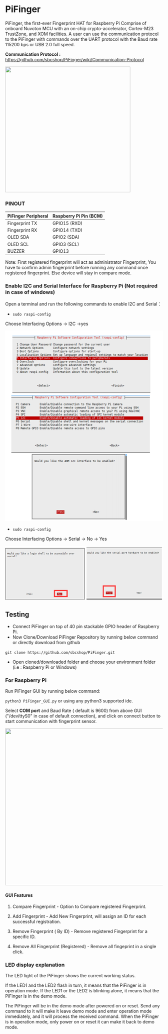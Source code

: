 # PiFinger
PiFinger, the first-ever Fingerprint HAT for Raspberry Pi Comprise of onboard Nuvoton MCU with an on-chip crypto-accelerator, Cortex-M23 TrustZone, and XOM facilities. A user can use the communication protocol to the PiFinger with commands over the UART protocol with the Baud rate 115200 bps or USB 2.0 full speed.

<b> Communication Protocol : </b> https://github.com/sbcshop/PiFinger/wiki/Communication-Protocol

<img src="https://cdn.shopify.com/s/files/1/1217/2104/products/RaspberryPiFingerprintHAT_700x.png?v=1615200475" width="400" height="400" />

### PINOUT

|  PiFinger Peripheral |  Raspberry Pi Pin (BCM) |
| -------------------- |  ---------------------  |
|  Fingerprint TX      |    GPIO15 (RXD)         |
|  Fingerprint RX      |    GPIO14 (TXD)         |
|  OLED SDA            |    GPIO2  (SDA)         |
|  OLED SCL            |    GPIO3  (SCL)         |
|  BUZZER              |    GPIO13               |

Note: First registered fingerprint will act as administrator Fingerprint, You have to confirm admin fingerprint before running any command once registered fingerprint. Else device will stay in compare mode. 

### Enable I2C and Serial Interface for Raspberry Pi (Not required in case of windows)

 Open a terminal and run the following commands to enable I2C and Serial：


* ``` sudo raspi-config ```

Choose Interfacing Options -> I2C ->yes 

<img src="Images/en_i2c_all.png" />


* ``` sudo raspi-config ```

Choose Interfacing Options -> Serial -> No -> Yes

<img src="Images/en_serial_full.png" />

## Testing

* Connect PiFinger on top of 40 pin stackable GPIO header of Raspberry Pi.
* Now Clone/Download PiFinger Repository by running below command or directly download from github

``` git clone https://github.com/sbcshop/PiFinger.git ```

* Open cloned/downloaded folder and choose your environment folder (i.e : Raspberry Pi or Windows)

### For Raspberry Pi

Run PiFinger GUI by running below command:

``` python3 PiFinger_GUI.py ``` or using any python3 supported ide.

Select <b>COM port</b> and Baud Rate ( default is 9600) from above GUI ("/dev/ttyS0" in case of default connection), 
and click on connect button to start communication with fingerprint sensor.

<img src="Images/pifinger_connect_pi.gif" width="600" height="500" />

#### GUI Features 

1) Compare Fingerprint - Option to Compare registered Fingerprint.

2) Add Fingerprint - Add New Fingerprint, will assign an ID for each successful registration.

3) Remove Fingerprint ( By ID) - Remove registered Fingerprint for a specific ID.

4) Remove All Fingerprint (Registered) - Remove all fingeprint in a single click.

### LED display explanation

The LED light of the PiFinger shows the current working status.

If the LED1 and the LED2 flash in turn, it means that the PiFinger is in operation mode. If the LED1 or the LED2 is blinking alone, it means that the PiFinger is in the demo mode.

The PiFinger will be in the demo mode after powered on or reset. Send any command to it will make it leave demo mode and enter operation mode immediately, and it will
process the received command. When the PiFinger is in operation mode, only power on or reset it can make it back to demo mode.



